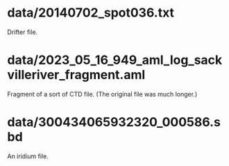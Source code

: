 # data/20140702_spot036.txt

Drifter file.

# data/2023_05_16_949_aml_log_sackvilleriver_fragment.aml

Fragment of a sort of CTD file.  (The original file was much longer.)

# data/300434065932320_000586.sbd

An iridium file.

